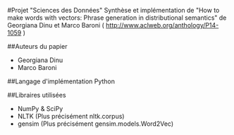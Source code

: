 #Projet "Sciences des Données"
Synthèse et implémentation de "How to make words with vectors: Phrase generation in distributional semantics" de Georgiana Dinu et Marco Baroni ( http://www.aclweb.org/anthology/P14-1059 )

##Auteurs du papier
- Georgiana Dinu
- Marco Baroni

##Langage d'implémentation
Python

##Libraires utilisées 
- NumPy & SciPy
- NLTK (Plus précisément nltk.corpus)
- gensim (Plus précisément gensim.models.Word2Vec)